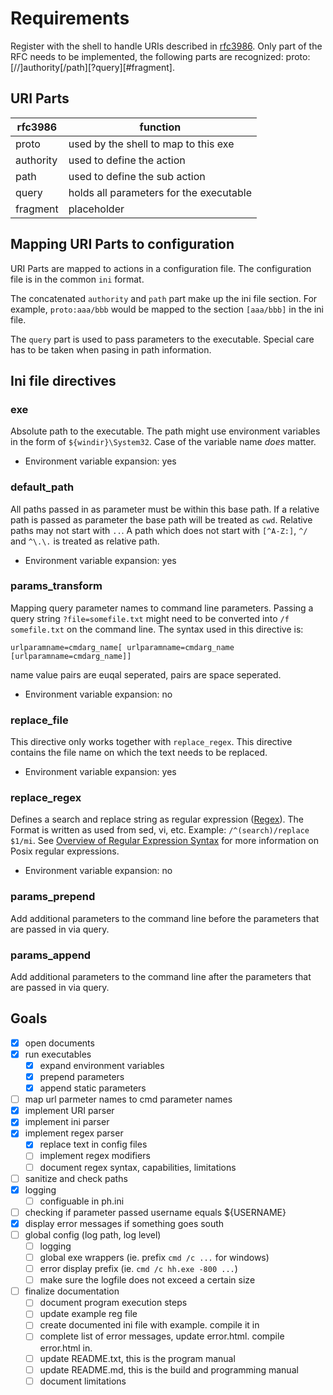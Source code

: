 # Requirements

Register with the shell to handle URIs described in [rfc3986][1]. Only part 
of the RFC needs to be implemented, the following parts are recognized:
proto:[//]authority[/path][?query][#fragment].

## URI Parts
| rfc3986 | function                             |
|---------|--------------------------------------|
| proto   | used by the shell to map to this exe |
| authority | used to define the action |
| path | used to define the sub action |
| query | holds all parameters for the executable |
| fragment | placeholder |

## Mapping URI Parts to configuration
URI Parts are mapped to actions in a configuration file. The configuration file 
is in the common `ini` format.

The concatenated `authority` and `path` part make up the ini file section.
For example, `proto:aaa/bbb` would be mapped to the section `[aaa/bbb]`
in the ini file.

The `query` part is used to pass parameters to the executable. Special care
has to be taken when pasing in path information. 

## Ini file directives

### exe
Absolute path to the executable. The path might use environment variables 
in the form of `${windir}\System32`. Case of the variable name *does* matter.

- Environment variable expansion: yes

### default_path
All paths passed in as parameter must be within this base path. If a relative 
path is passed as parameter the base path will be treated as `cwd`. Relative 
paths may not start with `..`. A path which does not start with `[^A-Z:]`, 
`^/` and `^\.\.` is treated as relative path.

- Environment variable expansion: yes

### params_transform
Mapping query parameter names to command line parameters. Passing a query 
string `?file=somefile.txt` might need to be converted into `/f somefile.txt`
on the command line. The syntax used in this directive is:

    urlparamname=cmdarg_name[ urlparamname=cmdarg_name [urlparamname=cmdarg_name]]

name value pairs are euqal seperated, pairs are space seperated.

- Environment variable expansion: no

### replace_file
This directive only works together with `replace_regex`. This directive
contains the file name on which the text needs to be replaced.

- Environment variable expansion: yes

### replace_regex
Defines a search and replace string as regular expression ([Regex][2]). The 
Format is written as used from sed, vi, etc. Example:
`/^(search)/replace $1/mi`.
See [Overview of Regular Expression Syntax][3] for more information on Posix regular expressions.

- Environment variable expansion: no

### params_prepend
Add additional parameters to the command line before the parameters that are passed in via query.

### params_append
Add additional parameters to the command line after the parameters that are passed in via query.

## Goals
- [x] open documents
- [x] run executables
  - [x] expand environment variables
  - [x] prepend parameters
  - [x] append static parameters
- [ ] map url parmeter names to cmd parameter names
- [x] implement URI parser
- [x] implement ini parser
- [x] implement regex parser
  - [x] replace text in config files
  - [ ] implement regex modifiers
  - [ ] document regex syntax, capabilities, limitations
- [ ] sanitize and check paths
- [x] logging
  - [ ] configuable in ph.ini
- [ ] checking if parameter passed username equals ${USERNAME}
- [x] display error messages if something goes south
- [ ] global config (log path, log level)
  - [ ] logging
  - [ ] global exe wrappers (ie. prefix `cmd /c ...` for windows)
  - [ ] error display prefix (ie. `cmd /c hh.exe -800 ...`)
  - [ ] make sure the logfile does not exceed a certain size
- [ ] finalize documentation
  - [ ] document program execution steps
  - [ ] update example reg file
  - [ ] create documented ini file with example. compile it in
  - [ ] complete list of error messages, update error.html. compile error.html in.
  - [ ] update README.txt, this is the program manual
  - [ ] update README.md, this is the build and programming manual
  - [ ] document limitations

[1]: https://tools.ietf.org/html/rfc3986
[2]: https://www.gnu.org/software/libc/manual/html_node/Regular-Expressions.html#Regular-Expressions
[3]: https://www.gnu.org/software/sed/manual/html_node/Regular-Expressions.html
